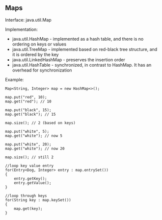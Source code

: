 ## Maps
Interface: java.util.Map

Implementation:
* java.util.HashMap - implemented as a hash table, and there is no ordering on keys or values
* java.util.TreeMap - implemented based on red-black tree structure, and it is ordered by the key
* java.util.LinkedHashMap - preserves the insertion order
* java.util.HashTable - synchronized, in contrast to HashMap. It has an overhead for synchronization

Example:
```
Map<String, Integer> map = new HashMap<>();

map.put("red", 10);
map.get("red"); // 10

map.put("black", 15);
map.get("black"); // 15

map.size(); // 2 (based on keys)

map.put("white", 5);
map.get("white"); // now 5

map.put("white", 20);
map.get("white"); // now 20

map.size(); // still 2

//loop key value entry
for(Entry<Dog, Integer> entry : map.entrySet()) 
{
	entry.getKey();
	entry.getValue();
}

//loop through keys
for(String key : map.keySet())
{
	map.get(key);
}
```

